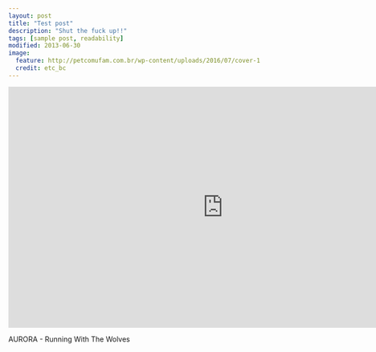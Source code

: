 ```yaml
---
layout: post
title: "Test post"
description: "Shut the fuck up!!"
tags: [sample post, readability]
modified: 2013-06-30
image:
  feature: http://petcomufam.com.br/wp-content/uploads/2016/07/cover-1.jpg
  credit: etc_bc
---
```


<iframe width="854" height="480" src="https://www.youtube.com/embed/06ht9MyJLT4" frameborder="0" allowfullscreen></iframe>

AURORA - Running With The Wolves

